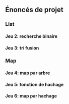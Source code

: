 
## Énoncés de projet

### List

#### Jeu 2: recherche binaire

#### Jeu 3: tri fusion 


### Map


#### Jeu 4: map par arbre

#### Jeu 5: fonction de hachage

#### Jeu 6: map par hachage
